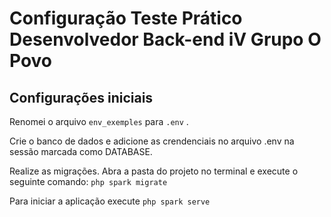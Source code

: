 # Configuração Teste Prático Desenvolvedor Back-end iV Grupo O Povo

## Configurações iniciais

Renomei o arquivo `env_exemples` para `.env` .

Crie o banco de dados e adicione as crendenciais no arquivo .env na sessão marcada como DATABASE.

Realize as migrações.
    Abra a pasta do projeto no terminal e execute o seguinte comando:
        `php spark migrate`


Para iniciar a aplicação execute `php spark serve`